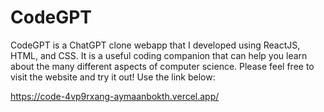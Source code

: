# CodeGPT
CodeGPT is a ChatGPT clone webapp that I developed using ReactJS, HTML, and CSS. It is a useful coding companion that can help you learn about the many different aspects of computer science.
Please feel free to visit the website and try it out! Use the link below:

https://code-4vp9rxang-aymaanbokth.vercel.app/

